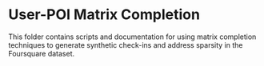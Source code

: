 # User-POI Matrix Completion

This folder contains scripts and documentation for using matrix completion techniques to generate synthetic check-ins and address sparsity in the Foursquare dataset.
